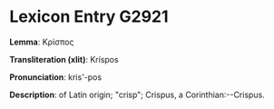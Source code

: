 # Lexicon Entry G2921

**Lemma**: Κρίσπος

**Transliteration (xlit)**: Kríspos

**Pronunciation**: kris'-pos

**Description**:
of Latin origin; "crisp"; Crispus, a Corinthian:--Crispus.

